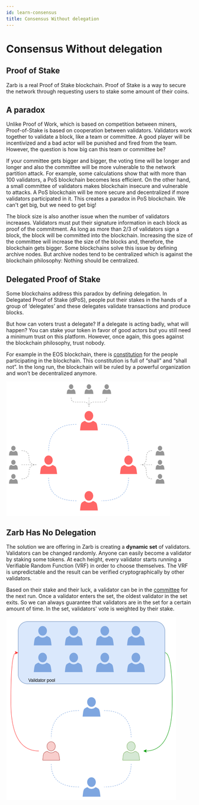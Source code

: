 ```yaml
---
id: learn-consensus
title: Consensus Without delegation
---
```


# Consensus Without delegation

## Proof of Stake

Zarb is a real Proof of Stake blockchain. Proof of Stake is a way to secure the network through
requesting users to stake some amount of their coins.

## A paradox

Unlike Proof of Work, which is based on competition between miners, Proof-of-Stake is based on
cooperation between validators. Validators work together to validate a block, like a team or
committee. A good player will be incentivized and a bad actor will be punished and fired from the
team. However, the question is how big can this team or committee be?

If your committee gets bigger and bigger, the voting time will be longer and longer and also the
committee will be more vulnerable to the network partition attack. For example, some calculations
show that with more than 100 validators, a PoS blockchain becomes less efficient. On the other hand,
a small committee of validators makes blockchain insecure and vulnerable to attacks. A PoS
blockchain will be more secure and decentralized if more validators participated in it. This creates
a paradox in PoS blockchain. We can't get big, but we need to get big!

The block size is also another issue when the number of validators increases. Validators must put
their signature information in each block as proof of the commitment. As long as more than 2/3 of
validators sign a block, the block will be committed into the blockchain. Increasing the size of the
committee will increase the size of the blocks and, therefore, the blockchain gets bigger. Some
blockchains solve this issue by defining archive nodes. But archive nodes tend to be centralized
which is against the blockchain philosophy: Nothing should be centralized.

## Delegated Proof of Stake

Some blockchains address this paradox by defining delegation. In Delegated Proof of Stake (dPoS),
people put their stakes in the hands of a group of ‘delegates’ and these delegates validate
transactions and produce blocks.

But how can voters trust a delegate? If a delegate is acting badly, what will happen? You can stake
your token in favor of good actors but you still need a minimum trust on this platform. However,
once again, this goes against the blockchain philosophy, trust nobody.

For example in the EOS blockchain, there is
[constitution](https://github.com/EOSIO/eos/blob/5068823fbc8a8f7d29733309c0496438c339f7dc/constitution.md)
for the people participating in the blockchain. This constitution is full of “shall” and “shall
not”. In the long run, the blockchain will be ruled by a powerful organization and won’t be
decentralized anymore.

![Delegated Proof of Stake](../assets/images/delegated_proof_of_stake.png)

## Zarb Has No Delegation

The solution we are offering in Zarb is creating a **dynamic set** of validators. Validators can be
changed randomly. Anyone can easily become a validator by staking some tokens. At each height, every
validator starts running a Verifiable Random Function (VRF) in order to choose themselves. The VRF
is unpredictable and the result can be verified cryptographically by other validators.

Based on their stake and their luck, a validator can be in the [committee](./learn-committee) for
the next run. Once a validator enters the set, the oldest validator in the set exits. So we can
always guarantee that validators are in the set for a certain amount of time. In the set,
validators' vote is weighted by their stake.

![Zarb Proof of Stake](../assets/images/zarb_validator_pool.png)
